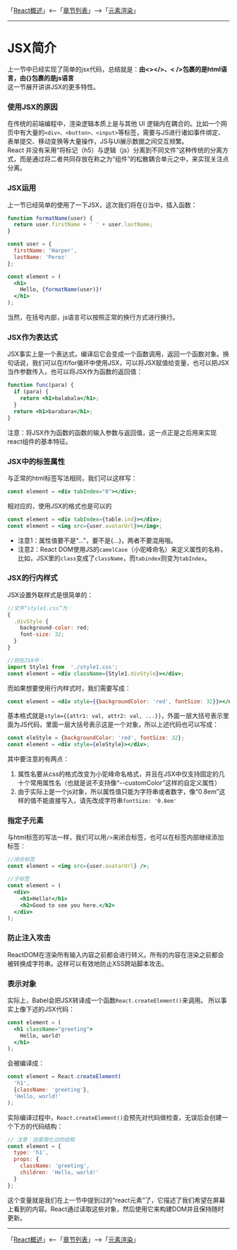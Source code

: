 「[React概述](../React概述.md)」<--「[章节列表](../React概述.md)」-->「[元素渲染](./02-元素渲染.md)」

***

# JSX简介

上一节中已经实现了简单的jsx代码，总结就是：**由<></>、< />包裹的是html语言，由{}包裹的是js语言**  
这一节展开讲讲JSX的更多特性。

### 使用JSX的原因

在传统的前端编程中，渲染逻辑本质上是与其他 UI 逻辑内在耦合的。比如一个网页中有大量的`<div>、<button>、<input>`等标签，需要与JS进行诸如事件绑定、表单提交、移动变换等大量操作，JS与UI展示数据之间交互频繁。  
React 并没有采用“将标记（h5）与逻辑（js）分离到不同文件”这种传统的分离方式，而是通过将二者共同存放在称之为“组件”的松散耦合单元之中，来实现关注点分离。

### JSX运用

上一节已经简单的使用了一下JSX，这次我们将在{}当中，插入函数：
```jsx
function formatName(user) {
  return user.firstName + ' ' + user.lastName;
}

const user = {
  firstName: 'Harper',
  lastName: 'Perez'
};

const element = (
  <h1>
    Hello, {formatName(user)}!
  </h1>
);
```
当然，在括号内部，js语言可以按照正常的换行方式进行换行。

### JSX作为表达式

JSX事实上是一个表达式，编译后它会变成一个函数调用，返回一个函数对象。换句话说，我们可以在if/for循环中使用JSX，可以将JSX赋值给变量，也可以把JSX当作参数传入，也可以将JSX作为函数的返回值：
```jsx
function func(para) {
  if (para) {
    return <h1>balabala</h1>;
  }
  return <h1>barabara</h1>;
}
```
注意：将JSX作为函数的函数的输入参数与返回值，这一点正是之后用来实现react组件的基本特征。

### JSX中的标签属性

与正常的html标签写法相同，我们可以这样写：
```jsx
const element = <div tabIndex="0"></div>;
```
相对应的，使用JSX的格式也是可以的
```jsx
const element = <div tabIndex={table.ind}></div>;
const element = <img src={user.avatarUrl}></img>;
```
* 注意1：属性值要不是"..."，要不是{...}，两者不要混用哦。
* 注意2：React DOM使用JS的`camelCase`（小驼峰命名）来定义属性的名称，比如，JSX里的`class`变成了`className`，而`tabindex`则变为`tabIndex`。

### JSX的行内样式

JSX设置外联样式是很简单的：
```jsx
//文件“style1.css”为：
{
  .divStyle {
    background-color: red;
    font-size: 32;
  }
}

//则在JSX中：
import Style1 from  './style1.css';
const element = <div className={Style1.divStyle}></div>;
```

而如果想要使用行内样式时，我们需要写成：
```jsx
const element = <div style={{backgroundColor: 'red', fontSize: 32}}></div>;
```
基本格式就是`style={{attr1: val, attr2: val, ...}}`，外面一层大括号表示里面为JS代码，里面一层大括号表示这是一个对象，所以上述代码也可以写成：
```jsx
const eleStyle = {backgroundColor: 'red', fontSize: 32};
const element = <div style={eleStyle}></div>;
```
其中要注意的有两点：
1. 属性名要从css的格式改变为小驼峰命名格式，并且在JSX中仅支持固定的几十个常用属性名（也就是说不支持像“--customColor”这样的自定义属性）
2. 由于实际上是一个js对象，所以属性值只能为字符串或者数字，像“0.8em”这样的值不能直接写入，请先改成字符串`fontSize: '0.8em'`

### 指定子元素

与html标签的写法一样，我们可以用`/>`来闭合标签，也可以在标签内部继续添加标签：
```jsx
//闭合标签
const element = <img src={user.avatarUrl} />;

//子标签
const element = (
  <div>
    <h1>Hello!</h1>
    <h2>Good to see you here.</h2>
  </div>
);
```

### 防止注入攻击

ReactDOM在渲染所有输入内容之前都会进行转义。所有的内容在渲染之前都会被转换成字符串。这样可以有效地防止XSS跨站脚本攻击。

### 表示对象

实际上，Babel会把JSX转译成一个函数`React.createElement()`来调用。
所以事实上像下述的JSX代码：
```jsx
const element = (
  <h1 className="greeting">
    Hello, world!
  </h1>
);
```
会被编译成：
```jsx
const element = React.createElement(
  'h1',
  {className: 'greeting'},
  'Hello, world!'
);
```
实际编译过程中，`React.createElement()`会预先对代码做检查，无误后会创建一个下方的代码结构：
```jsx
// 注意：这是简化过的结构
const element = {
  type: 'h1',
  props: {
    className: 'greeting',
    children: 'Hello, world!'
  }
};
```
这个变量就是我们在上一节中提到过的“react元素”了，它描述了我们希望在屏幕上看到的内容。React通过读取这些对象，然后使用它来构建DOM并且保持随时更新。

***

「[React概述](../React概述.md)」<--「[章节列表](../React概述.md)」-->「[元素渲染](./02-元素渲染.md)」